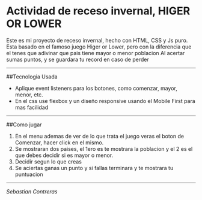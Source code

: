 # Actividad de receso invernal, HIGER OR LOWER

Este es mi proyecto de receso invernal, hecho con HTML, CSS y Js puro.
Esta basado en el famoso juego Higer or Lower, pero con la diferencia que el tenes que adivinar que pais tiene mayor o menor poblacion
Al acertar sumas puntos, y se guardara tu record en caso de perder

---

##Tecnologia Usada
- Aplique event listeners para los botones, como comenzar, mayor, menor, etc.
- En el css use flexbox y un diseño responsive usando el Mobile First para mas facilidad

---

##Como jugar
1. En el menu ademas de ver de lo que trata el juego veras el boton de Comenzar, hacer click en el mismo.
2.  Se mostraran dos paises, el 1ero es te mostrara la poblacion y el 2 es el que debes decidir si es mayor o menor.
3.  Decidir segun lo que creas
4.  Se aciertas ganas un punto y si fallas terminara y te mostrara tu puntuacion

---

*Sebastian Contreras*

